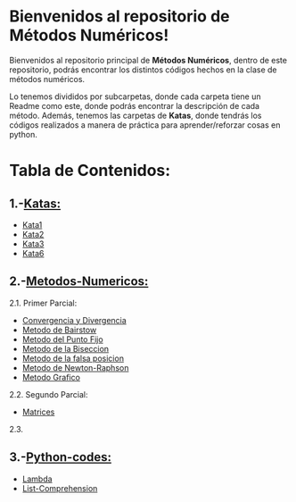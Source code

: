 # Bienvenidos al repositorio de Métodos Numéricos!

Bienvenidos al repositorio principal de **Métodos Numéricos**, dentro de este repositorio, podrás encontrar los distintos códigos hechos en la clase de métodos numéricos.

Lo tenemos divididos por subcarpetas, donde cada carpeta tiene un Readme como este, donde podrás encontrar la descripción de cada método. Además, tenemos las carpetas de **Katas**, donde tendrás los códigos realizados a manera de práctica para aprender/reforzar cosas en python.


# Tabla de Contenidos:
1.-[Katas:](../../tree/master/Katas)
-
- [Kata1](../../tree/master/Katas/Kata1)
- [Kata2](../../tree/master/Katas/Kata2)
- [Kata3](../../tree/master/Katas/Kata5)
- [Kata6](../../tree/master/Katas/Kata6)

2.-[Metodos-Numericos:](../../tree/master/Metodos-Numericos)
-

 2.1. Primer Parcial:
 
- [Convergencia y Divergencia](../../tree/master/Metodos-Numericos/Primer%20Parcial/Convergencia%20y%20Divergencia)
- [Metodo de Bairstow](../../tree/master/Metodos-Numericos/Primer%20Parcial/Metodo%20de%20Bairstow)
- [Metodo del Punto Fijo](../../tree/master/Metodos-Numericos/Primer%20Parcial/Metodo%20del%20punto%20fijo)
- [Metodo de la Biseccion](../../tree/master/Metodos-Numericos/Primer%20Parcial/Metodo%20de%20la%20Biseccion)
- [Metodo de la falsa posicion](../../tree/master/Metodos-Numericos/Primer%20Parcial/Metodo%20de%20la%20falsa%20posicion)
- [Metodo de Newton-Raphson](../../tree/master/Metodos-Numericos/Primer%20Parcial/Metodo%20de%20Newton-Raphson)
- [Metodo Grafico](../../tree/master/Metodos-Numericos/Primer%20Parcial/Metodo%20Grafico)
 
 2.2. Segundo Parcial:
 
 - [Matrices](../../tree/master/Metodos-Numericos/Segundo%20Parcial/Matrices)
 
 
 
 2.3. 


3.-[Python-codes:](../../tree/master/python-codes)
-
- [Lambda](../../tree/master/python-codes/lambda)
- [List-Comprehension](../../tree/master/python-codes/List-Comprehension)

